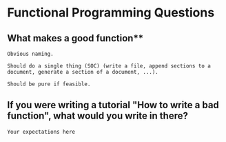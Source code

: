  # Functional Programming Questions

## What makes a good function**
    Obvious naming.
    
    Should do a single thing (SOC) (write a file, append sections to a document, generate a section of a document, ...).
    
    Should be pure if feasible.
 
## If you were writing a tutorial "How to write a bad function", what would you write in there?
    Your expectations here